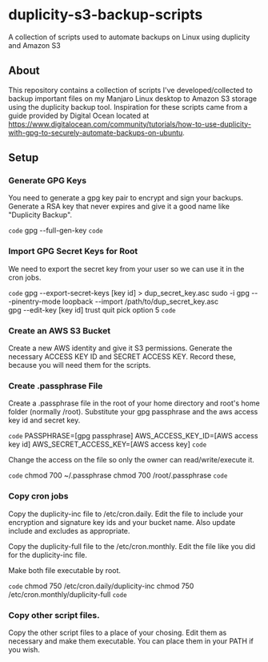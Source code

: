# duplicity-s3-backup-scripts
A collection of scripts used to automate backups on Linux using duplicity and Amazon S3

## About
This repository contains a collection of scripts I've developed/collected to backup important files on my Manjaro Linux desktop to Amazon S3 storage using the duplicity backup tool. Inspiration for these scripts came from a guide provided by Digital Ocean located at https://www.digitalocean.com/community/tutorials/how-to-use-duplicity-with-gpg-to-securely-automate-backups-on-ubuntu. 

## Setup
### Generate GPG Keys
You need to generate a gpg key pair to encrypt and sign your backups. Generate a RSA key that never expires and give it a good name like "Duplicity Backup".

`code`
gpg --full-gen-key
`code`

### Import GPG Secret Keys for Root
We need to export the secret key from your user so we can use it in the cron jobs.

`code`
gpg --export-secret-keys [key id] > dup_secret_key.asc
sudo -i 
gpg ---pinentry-mode loopback --import /path/to/dup_secret_key.asc  
gpg --edit-key [key id] trust quit
pick option 5
`code`

### Create an AWS S3 Bucket
Create a new AWS identity and give it S3 permissions. Generate the necessary ACCESS KEY ID and SECRET ACCESS KEY. Record these, because you will need them for the scripts.

### Create .passphrase File 
Create a .passphrase file in the root of your home directory and root's home folder (normally /root). Substitute your gpg passphrase and the aws access key id and secret key.

`code`
PASSPHRASE=[gpg passphrase]
AWS_ACCESS_KEY_ID=[AWS access key id]
AWS_SECRET_ACCESS_KEY=[AWS access key]
`code`

Change the access on the file so only the owner can read/write/execute it.

`code`
chmod 700 ~/.passphrase
chmod 700 /root/.passphrase
`code`

### Copy cron jobs
Copy the duplicity-inc file to /etc/cron.daily. Edit the file to include your encryption and signature key ids and your bucket name. Also update include and excludes as appropriate.

Copy the duplicity-full file to the /etc/cron.monthly. Edit the file like you did for the duplicity-inc file.

Make both file executable by root.

`code`
chmod 750 /etc/cron.daily/duplicity-inc
chmod 750 /etc/cron.monthly/duplicity-full
`code`

### Copy other script files.
Copy the other script files to a place of your chosing. Edit them as necessary and make them executable. You can place them in your PATH if you wish.
